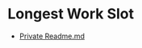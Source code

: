 # Longest Work Slot
- [Private Readme.md](https://github.com/DianaCCM/PrivateReadme/blob/main/LongestWorkSlot.md)



